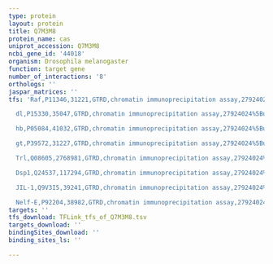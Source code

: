 ```yaml
---
type: protein
layout: protein
title: Q7M3M8
protein_name: cas
uniprot_accession: Q7M3M8
ncbi_gene_id: '44018'
organism: Drosophila melanogaster
function: target gene
number_of_interactions: '8'
orthologs: ''
jaspar_matrices: ''
tfs: 'Raf,P11346,31221,GTRD,chromatin immunoprecipitation assay,27924024%5Buid%5D,No

  dl,P15330,35047,GTRD,chromatin immunoprecipitation assay,27924024%5Buid%5D,No

  hb,P05084,41032,GTRD,chromatin immunoprecipitation assay,27924024%5Buid%5D,No

  gt,P39572,31227,GTRD,chromatin immunoprecipitation assay,27924024%5Buid%5D,No

  Trl,Q08605,2768981,GTRD,chromatin immunoprecipitation assay,27924024%5Buid%5D,No

  Dsp1,Q24537,117294,GTRD,chromatin immunoprecipitation assay,27924024%5Buid%5D,No

  JIL-1,Q9V3I5,39241,GTRD,chromatin immunoprecipitation assay,27924024%5Buid%5D,No

  Nelf-E,P92204,38982,GTRD,chromatin immunoprecipitation assay,27924024%5Buid%5D,No'
targets: ''
tfs_download: TFLink_tfs_of_Q7M3M8.tsv
targets_download: ''
bindingSites_download: ''
binding_sites_ls: ''

---
```


